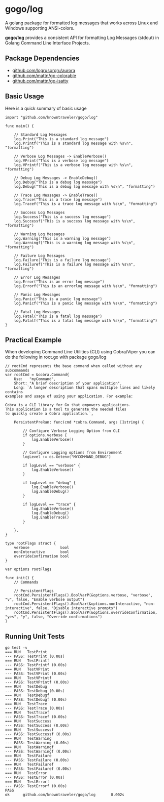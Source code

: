 # gogo/log

A golang package for formatted log messages that works across Linux and Windows supporting ANSI-colors.

**gogo/log** provides a consistent API for formatting Log Messages (stdout) in Golang Command Line Interface Projects.


## Package Dependencies

* [github.com/logrusorgru/aurora](https://github.com/logrusorgru/aurora)
* [github.com/mattn/go-colorable](https://github.com/onsi/ginkgo/tree/master/reporters/stenographer/support/go-colorable)
* [github.com/mattn/go-isatty](https://github.com/onsi/ginkgo/tree/master/reporters/stenographer/support/go-isatty)


## Basic Usage

Here is a quick summary of basic usage

    import "github.com/knowntraveler/gogo/log"

    func main() {
        
        // Standard Log Messages
        log.Print("This is a standard log message")
        log.Printf("This is a standard log message with %s\n", "formatting")

        // Verbose Log Messages -> EnableVerbose()
        log.VPrint("This is a verbose log message")
        log.VPrintf("This is a verbose log message with %s\n", "formatting")

        // Debug Log Messages -> EnableDebug()
        log.Debug("This is a debug log message")
        log.Debug("This is a debug log message with %s\n", "formatting")

        // Trace Log Messages -> EnableTrace()
        log.Trace("This is a trace log message")
        log.Tracef("This is a trace log message with %s\n", "formatting")

        // Success Log Messages
        log.Success("This is a success log message")
        log.Successf("This is a success log message with %s\n", "formatting")

        // Warning Log Messages
        log.Warning("This is a warning log message")
        log.Warningf("This is a warning log message with %s\n", "formatting")

        // Failure Log Messages
        log.Failure("This is a failure log message")
        log.Failuref("This is a failure log message with %s\n", "formatting")

        // Error Log Messages
        log.Error("This is an error log message")
        log.Errorf("This is an errorlog message with %s\n", "formatting")

        // Panic Log Messages
        log.Panic("This is a panic log message")
        log.Panicf("This is a panic log message with %s\n", "formatting")

        // Fatal Log Messages
        log.Fatal("This is a fatal log message")
        log.Fatalf("This is a fatal log message with %s\n", "formatting")     
    }

## Practical Example

When developing Command Line Utilities (CLI) using Cobra/Viper you can do the following in root.go with package gogo/log

    // rootCmd represents the base command when called without any subcommands
    var rootCmd = &cobra.Command{
        Use:   "myCommand",
        Short: "A brief description of your application",
        Long: `A longer description that spans multiple lines and likely contains
    examples and usage of using your application. For example:

    Cobra is a CLI library for Go that empowers applications.
    This application is a tool to generate the needed files
    to quickly create a Cobra application.`,

        PersistentPreRun: func(cmd *cobra.Command, args []string) {

            // Configure Verbose Logging Option from CLI
            if options.verbose {
                log.EnableVerbose()
            }

            // Configure Logging options from Environment
            logLevel := os.Getenv("MYCOMMAND_DEBUG")

            if logLevel == "verbose" {
                log.EnableVerbose()
            }

            if logLevel == "debug" {
                log.EnableVerbose()
                log.EnableDebug()
            }

            if logLevel == "trace" {
                log.EnableVerbose()
                log.EnableDebug()
                log.EnableTrace()
            }

        },
    }

    type rootFlags struct {
    	verbose              bool
	    nonInteractive       bool
	    overrideConfirmation bool
    }   

    var options rootFlags

    func init() {
	    // Commands
	
	    // PersistentFlags
	    rootCmd.PersistentFlags().BoolVarP(&options.verbose, "verbose", "v", false, "Enable verbose output")
	    rootCmd.PersistentFlags().BoolVar(&options.nonInteractive, "non-interactive", false, "Disable interactive prompts")
	    rootCmd.PersistentFlags().BoolVarP(&options.overrideConfirmation, "yes", "y", false, "Override confirmations")
    }

## Running Unit Tests

    go test -v
    === RUN   TestPrint
    --- PASS: TestPrint (0.00s)
    === RUN   TestPrintf
    --- PASS: TestPrintf (0.00s)
    === RUN   TestVPrint
    --- PASS: TestVPrint (0.00s)
    === RUN   TestVPrintf
    --- PASS: TestVPrintf (0.00s)
    === RUN   TestDebug
    --- PASS: TestDebug (0.00s)
    === RUN   TestDebugf
    --- PASS: TestDebugf (0.00s)
    === RUN   TestTrace
    --- PASS: TestTrace (0.00s)
    === RUN   TestTracef
    --- PASS: TestTracef (0.00s)
    === RUN   TestSuccess
    --- PASS: TestSuccess (0.00s)
    === RUN   TestSuccessf
    --- PASS: TestSuccessf (0.00s)
    === RUN   TestWarning
    --- PASS: TestWarning (0.00s)
    === RUN   TestWarningf
    --- PASS: TestWarningf (0.00s)
    === RUN   TestFailure
    --- PASS: TestFailure (0.00s)
    === RUN   TestFailuref
    --- PASS: TestFailuref (0.00s)
    === RUN   TestError
    --- PASS: TestError (0.00s)
    === RUN   TestErrorf
    --- PASS: TestErrorf (0.00s)
    PASS
    ok      github.com/knowntraveler/gogo/log       0.002s